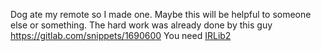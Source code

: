 Dog ate my remote so I made one. 
Maybe this will be helpful to someone else or something. 
The hard work was already done by this guy https://gitlab.com/snippets/1690600
You need [IRLib2](https://github.com/cyborg5/IRLib2)
